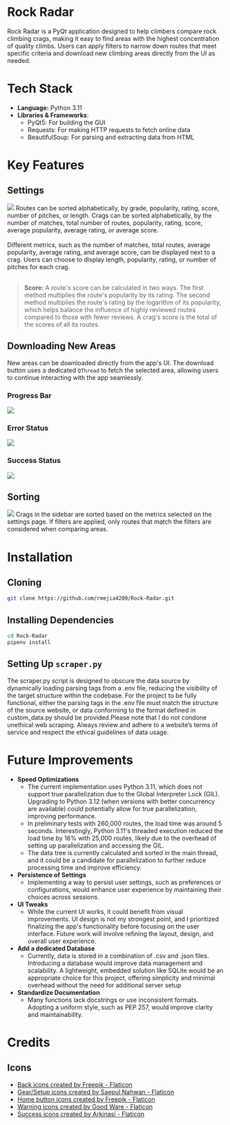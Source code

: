 # Rock Radar
Rock Radar is a PyQt application designed to help climbers compare rock
climbing crags, making it easy to find areas with the highest concentration of
quality climbs. Users can apply filters to narrow down routes that meet
specific criteria and download new climbing areas directly from the UI as
needed.
# Tech Stack
- **Language:** Python 3.11
- **Libraries & Frameworks**:
    - PyQt5: For building the GUI
    - Requests: For making HTTP requests to fetch online data
    - BeautifulSoup: For parsing and extracting data from HTML

# Key Features
## Settings
<img src='./pictures/settings-page.png'>
Routes can be sorted alphabetically, by grade, popularity, rating, score,
number of pitches, or length. Crags can be sorted alphabetically, by the number
of matches, total number of routes, popularity, rating, score, average
popularity, average rating, or average score.
<br></br>
Different metrics, such as the number of matches, total routes, average
popularity, average rating, and average score, can be displayed next to a crag.
Users can choose to display length, popularity, rating, or number of pitches
for each crag.
<br></br>

> **Score:** A route's score can be calculated in two ways. The first method
> multiplies the route's popularity by its rating. The second method multiplies
> the route's rating by the logarithm of its popularity, which helps balance
> the influence of highly reviewed routes compared to those with fewer reviews.
> A crag's score is the total of the scores of all its routes.

## Downloading New Areas
New areas can be downloaded directly from the app's UI. The download button
uses a dedicated `QThread` to fetch the selected area, allowing users to
continue interacting with the app seamlessly.
### Progress Bar
<img src='./pictures/download-loading.png'>

### Error Status
<img src='./pictures/download-error.png'>

### Success Status
<img src='./pictures/download-success.png'>

## Sorting
<img src='./pictures/filtered-areas-sorted.png'>
Crags in the sidebar are sorted based on the metrics selected on the settings
page. If filters are applied, only routes that match the filters are considered
when comparing areas.

# Installation
## Cloning
```bash
git clone https://github.com/rmejia4209/Rock-Radar.git
```
## Installing Dependencies
```bash
cd Rock-Radar
pipenv install
```
## Setting Up `scraper.py`
The scraper.py script is designed to obscure the data source by dynamically
loading parsing tags from a .env file, reducing the visibility of the target
structure within the codebase. For the project to be fully functional, either
the parsing tags in the .env file must match the structure of the source
website, or data conforming to the format defined in custom_data.py should be
provided.Please note that I do not condone unethical web scraping. Always
review and adhere to a website’s terms of service and respect the ethical
guidelines of data usage.


# Future Improvements
- **Speed Optimizations**
    - The current implementation uses Python 3.11, which does not support
    true parallelization due to the Global Interpreter Lock (GIL). Upgrading to
    Python 3.12 (when versions with better concurrency are available) could
    potentially allow for true parallelization, improving performance.
    - In preliminary tests with 260,000 routes, the load time was around 5
    seconds. Interestingly, Python 3.11's threaded execution reduced the load
    time by 16% with 25,000 routes, likely due to the overhead of setting up
    parallelization and accessing the GIL.
    - The data tree is currently calculated and sorted in the main thread, and
    it could be a candidate for parallelization to further reduce processing
    time and improve efficiency.
- **Persistence of Settings**
    - Implementing a way to persist user settings, such as preferences or
    configurations, would enhance user experience by maintaining their choices
    across sessions.
- **UI Tweaks**
    - While the current UI works, it could benefit from visual improvements.
    UI design is not my strongest point, and I prioritized finalizing the app's
    functionality before focusing on the user interface. Future work will
    involve refining the layout, design, and overall user experience.
- **Add a dedicated Database**
    - Currently, data is stored in a combination of .csv and .json files.
    Introducing a database would improve data management and scalability. A
    lightweight, embedded solution like SQLite would be an appropriate choice
    for this project, offering simplicity and minimal overhead without the need
    for additional server setup
- **Standardize Documentation**
    - Many functions lack docstrings or use inconsistent formats. Adopting a
    uniform style, such as PEP 257, would improve clarity and maintainability.

# Credits
## Icons
- [Back icons created by Freepik - Flaticon](https://www.flaticon.com/free-icons/back)
- [Gear/Setup icons created by Saepul Nahwan - Flaticon](https://www.flaticon.com/free-icons/setup)
- [Home button icons created by Freepik - Flaticon](https://www.flaticon.com/free-icons/home-button)
- [Warning icons created by Good Ware - Flaticon](https://www.flaticon.com/free-icons/warning)
- [Success icons created by Arkinasi - Flaticon](https://www.flaticon.com/free-icons/success)
